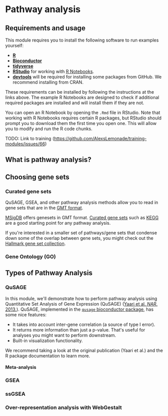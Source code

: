 # Pathway analysis

## Requirements and usage

This module requires you to install the following software to run examples yourself:

* [**R**](https://cran.r-project.org/)
* [**Bioconductor**](https://bioconductor.org/install/)
* [**tidyverse**](https://www.tidyverse.org/)
* [**RStudio**](https://www.rstudio.com/products/RStudio/) for working with [R Notebooks](https://bookdown.org/yihui/rmarkdown/notebook.html).
* [**devtools**](https://cran.r-project.org/web/packages/devtools/readme/README.html) will be required for installing some packages from GitHub. We recommend installing from CRAN.

These requirements can be installed by following the instructions at the links above. 
The example R Notebooks are designed to check if additional required packages are installed and will install them if they are not.

You can open an R Notebook by opening the `.Rmd` file in RStudio.
Note that working with R Notebooks requires certain R packages, but RStudio should prompt you to download them the first time you open one.
This will allow you to modify and run the R code chunks.

TODO: Link to training (https://github.com/AlexsLemonade/training-modules/issues/66)

## What is pathway analysis?

## Choosing gene sets

### Curated gene sets

QuSAGE, GSEA, and other pathway analysis methods allow you to read in gene sets that are in the [GMT format](http://software.broadinstitute.org/cancer/software/gsea/wiki/index.php/Data_formats#GMT:_Gene_Matrix_Transposed_file_format_.28.2A.gmt.29).

[MSigDB](http://software.broadinstitute.org/gsea/msigdb) offers genesets in GMT format.
[Curated gene sets](http://software.broadinstitute.org/gsea/msigdb/collections.jsp#C2) 
such as [KEGG](https://www.genome.jp/kegg/) are a good starting point for any pathway analysis.

If you're interested in a smaller set of pathways/gene sets that condense down 
some of the overlap between gene sets, you might check out the 
[Hallmark gene set collection](http://software.broadinstitute.org/gsea/msigdb/collection_details.jsp#H).

### Gene Ontology (GO)

## Types of Pathway Analysis

### QuSAGE

In this module, we'll demonstrate how to perform pathway analysis using
Quantitative Set Analysis of Gene Expression (QuSAGE) 
([Yaari et al. _NAR_. 2013.](https://doi.org/10.1093/nar/gkt660)).
QuSAGE, implemented in the [`qusage` bioconductor package](https://bioconductor.org/packages/release/bioc/html/qusage.html),
has some nice features:

* It takes into account inter-gene correlation (a source of type I error).
* It returns more information than just a p-value. 
That's useful for analyses you might want to perform downstream.
* Built-in visualization functionality.

We recommend taking a look at the original publication (Yaari et al.) and 
the R package documentation to learn more.

#### Meta-analysis

### GSEA 

### ssGSEA

### Over-representation analysis with WebGestalt
